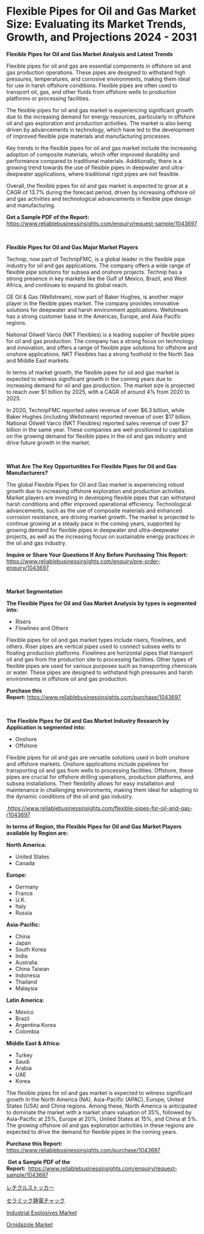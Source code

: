 <p><h1>Flexible Pipes for Oil and Gas Market Size: Evaluating its Market Trends, Growth, and Projections 2024 - 2031</h1></p><p><strong>Flexible Pipes for Oil and Gas Market Analysis and Latest Trends</strong></p>
<p><p>Flexible pipes for oil and gas are essential components in offshore oil and gas production operations. These pipes are designed to withstand high pressures, temperatures, and corrosive environments, making them ideal for use in harsh offshore conditions. Flexible pipes are often used to transport oil, gas, and other fluids from offshore wells to production platforms or processing facilities.</p><p>The flexible pipes for oil and gas market is experiencing significant growth due to the increasing demand for energy resources, particularly in offshore oil and gas exploration and production activities. The market is also being driven by advancements in technology, which have led to the development of improved flexible pipe materials and manufacturing processes.</p><p>Key trends in the flexible pipes for oil and gas market include the increasing adoption of composite materials, which offer improved durability and performance compared to traditional materials. Additionally, there is a growing trend towards the use of flexible pipes in deepwater and ultra-deepwater applications, where traditional rigid pipes are not feasible.</p><p>Overall, the flexible pipes for oil and gas market is expected to grow at a CAGR of 13.7% during the forecast period, driven by increasing offshore oil and gas activities and technological advancements in flexible pipe design and manufacturing.</p></p>
<p><strong>Get a Sample PDF of the Report:&nbsp;</strong> <a href="https://www.reliablebusinessinsights.com/enquiry/request-sample/1043697">https://www.reliablebusinessinsights.com/enquiry/request-sample/1043697</a></p>
<p>&nbsp;</p>
<p><strong>Flexible Pipes for Oil and Gas Major Market Players</strong></p>
<p><p>Technip, now part of TechnipFMC, is a global leader in the flexible pipe industry for oil and gas applications. The company offers a wide range of flexible pipe solutions for subsea and onshore projects. Technip has a strong presence in key markets like the Gulf of Mexico, Brazil, and West Africa, and continues to expand its global reach.</p><p>GE Oil & Gas (Wellstream), now part of Baker Hughes, is another major player in the flexible pipes market. The company provides innovative solutions for deepwater and harsh environment applications. Wellstream has a strong customer base in the Americas, Europe, and Asia Pacific regions.</p><p>National Oilwell Varco (NKT Flexibles) is a leading supplier of flexible pipes for oil and gas production. The company has a strong focus on technology and innovation, and offers a range of flexible pipe solutions for offshore and onshore applications. NKT Flexibles has a strong foothold in the North Sea and Middle East markets.</p><p>In terms of market growth, the flexible pipes for oil and gas market is expected to witness significant growth in the coming years due to increasing demand for oil and gas production. The market size is projected to reach over $1 billion by 2025, with a CAGR of around 4% from 2020 to 2025.</p><p>In 2020, TechnipFMC reported sales revenue of over $6.3 billion, while Baker Hughes (including Wellstream) reported revenue of over $17 billion. National Oilwell Varco (NKT Flexibles) reported sales revenue of over $7 billion in the same year. These companies are well-positioned to capitalize on the growing demand for flexible pipes in the oil and gas industry and drive future growth in the market.</p></p>
<p>&nbsp;</p>
<p><strong>What Are The Key Opportunities For Flexible Pipes for Oil and Gas Manufacturers?</strong></p>
<p><p>The global Flexible Pipes for Oil and Gas market is experiencing robust growth due to increasing offshore exploration and production activities. Market players are investing in developing flexible pipes that can withstand harsh conditions and offer improved operational efficiency. Technological advancements, such as the use of composite materials and enhanced corrosion resistance, are driving market growth. The market is projected to continue growing at a steady pace in the coming years, supported by growing demand for flexible pipes in deepwater and ultra-deepwater projects, as well as the increasing focus on sustainable energy practices in the oil and gas industry.</p></p>
<p><strong>Inquire or Share Your Questions If Any Before Purchasing This Report:</strong> <a href="https://www.reliablebusinessinsights.com/enquiry/pre-order-enquiry/1043697">https://www.reliablebusinessinsights.com/enquiry/pre-order-enquiry/1043697</a></p>
<p>&nbsp;</p>
<p><strong>Market Segmentation</strong></p>
<p><strong>The Flexible Pipes for Oil and Gas Market Analysis by types is segmented into:</strong></p>
<p><ul><li>Risers</li><li>Flowlines and Others</li></ul></p>
<p><p>Flexible pipes for oil and gas market types include risers, flowlines, and others. Riser pipes are vertical pipes used to connect subsea wells to floating production platforms. Flowlines are horizontal pipes that transport oil and gas from the production site to processing facilities. Other types of flexible pipes are used for various purposes such as transporting chemicals or water. These pipes are designed to withstand high pressures and harsh environments in offshore oil and gas production.</p></p>
<p><strong>Purchase this Report:&nbsp;</strong><a href="https://www.reliablebusinessinsights.com/purchase/1043697">https://www.reliablebusinessinsights.com/purchase/1043697</a></p>
<p>&nbsp;</p>
<p><strong>The Flexible Pipes for Oil and Gas Market Industry Research by Application is segmented into:</strong></p>
<p><ul><li>Onshore</li><li>Offshore</li></ul></p>
<p><p>Flexible pipes for oil and gas are versatile solutions used in both onshore and offshore markets. Onshore applications include pipelines for transporting oil and gas from wells to processing facilities. Offshore, these pipes are crucial for offshore drilling operations, production platforms, and subsea installations. Their flexibility allows for easy installation and maintenance in challenging environments, making them ideal for adapting to the dynamic conditions of the oil and gas industry.</p></p>
<p><a href="https://www.reliablebusinessinsights.com/flexible-pipes-for-oil-and-gas-r1043697">&nbsp;https://www.reliablebusinessinsights.com/flexible-pipes-for-oil-and-gas-r1043697</a></p>
<p><strong>In terms of Region, the Flexible Pipes for Oil and Gas Market Players available by Region are:</strong></p>
<p>
    <p> <strong> North America: </strong>
        <ul>
            <li>United States</li>
            <li>Canada</li>
        </ul>
        </p> 
    <p> <strong> Europe: </strong>
        <ul>
            <li>Germany</li>
            <li>France</li>
            <li>U.K.</li>
            <li>Italy</li>
            <li>Russia</li>
        </ul>
        </p> 
    <p> <strong> Asia-Pacific: </strong>
        <ul>
            <li>China</li>
            <li>Japan</li>
            <li>South Korea</li>
            <li>India</li>
            <li>Australia</li>
            <li>China Taiwan</li>
            <li>Indonesia</li>
            <li>Thailand</li>
            <li>Malaysia</li>
        </ul>
        </p> 
    <p> <strong> Latin America: </strong>
        <ul>
            <li>Mexico</li>
            <li>Brazil</li>
            <li>Argentina Korea</li>
            <li>Colombia</li>
        </ul>
        </p> 
    <p> <strong> Middle East & Africa: </strong>
        <ul>
            <li>Turkey</li>
            <li>Saudi</li>
            <li>Arabia</li>
            <li>UAE</li>
            <li>Korea</li>
        </ul>
    </p>
    </p>
<p><p>The flexible pipes for oil and gas market is expected to witness significant growth in the North America (NA), Asia-Pacific (APAC), Europe, United States (USA) and China regions. Among these, North America is anticipated to dominate the market with a market share valuation of 35%, followed by Asia-Pacific at 25%, Europe at 20%, United States at 15%, and China at 5%. The growing offshore oil and gas exploration activities in these regions are expected to drive the demand for flexible pipes in the coming years.</p></p>
<p><strong>Purchase this Report: </strong><a href="https://www.reliablebusinessinsights.com/purchase/1043697">https://www.reliablebusinessinsights.com/purchase/1043697</a></p>
<p>&nbsp;<strong>Get a Sample PDF of the Report:&nbsp;&nbsp;</strong><a href="https://www.reliablebusinessinsights.com/enquiry/request-sample/1043697">https://www.reliablebusinessinsights.com/enquiry/request-sample/1043697</a></p>
<p><strong></strong></p>
<p><p><a href="https://medium.com/@hugofirst21/%E3%83%AC%E3%83%86%E3%82%A3%E3%82%AF%E3%83%AB-%E3%82%B9%E3%83%88%E3%83%83%E3%82%AB%E3%83%BC%E3%82%BA%E5%B8%82%E5%A0%B4%E4%BA%88%E6%B8%AC-%E5%B8%82%E5%A0%B4%E5%8B%95%E5%90%91-%E3%81%8A%E3%82%88%E3%81%B3%E5%BD%B1%E9%9F%BF%E5%88%86%E6%9E%90-2024%E5%B9%B4-2031%E5%B9%B4-ac5967e1a19b">レチクルストッカー</a></p><p><a href="https://medium.com/@jacksonwiza1924/%E3%82%BB%E3%83%A9%E3%83%9F%E3%83%83%E3%82%AF%E9%9B%BB%E6%B0%97%E9%9D%99%E9%9B%BB%E3%83%81%E3%83%A3%E3%83%83%E3%82%AF%E3%81%AE%E5%B8%82%E5%A0%B4%E3%82%B7%E3%82%A7%E3%82%A2%E3%81%A8%E5%B8%82%E5%A0%B4%E5%88%86%E6%9E%90-%E6%88%90%E9%95%B7%E3%83%88%E3%83%AC%E3%83%B3%E3%83%89%E3%81%A8%E8%A6%8B%E7%A9%8D%E3%82%82%E3%82%8A%E6%9C%9F%E9%96%93-2024%E5%B9%B4%E3%81%8B%E3%82%892031%E5%B9%B4%E3%81%BE%E3%81%A7-b9c50e90b36b">セラミック静電チャック</a></p><p><a href="https://github.com/angeliabkratze/Market-Research-Report-List-1/blob/main/industrial-explosives-market.md">Industrial Explosives Market</a></p><p><a href="https://github.com/Angelnienowdseej3e45z3p8c/Market-Research-Report-List-3/blob/main/ornidazole-market.md">Ornidazole Market</a></p></p>